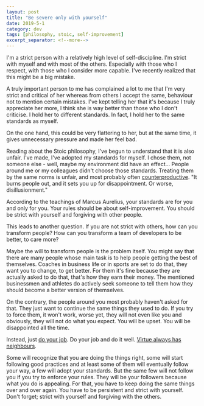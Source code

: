 ```yaml
---
layout: post
title: "Be severe only with yourself"
date: 2019-5-1
category: dev
tags: [philosophy, stoic, self-improvement]
excerpt_separator: <!--more-->
---
```

I'm a strict person with a relatively high level of self-discipline. I'm strict with myself and with most of the others. Especially with those who I respect, with those who I consider more capable. I've recently realized that this might be a big mistake.
<!--more-->

A truly important person to me has complained a lot to me that I'm very strict and critical of her whereas from others I accept the same, behaviour not to mention certain mistakes. I've kept telling her that it's because I truly appreciate her more, I think she is way better than those who I don't criticise. I hold her to different standards. In fact, I hold her to the same standards as myself.

On the one hand, this could be very flattering to her, but at the same time, it gives unnecessary pressure and made her feel bad. 

Reading about the Stoic philosophy, I've begun to understand that it is also unfair. I've made, I've adopted my standards for myself. I chose them, not someone else - well, maybe my environment did have an effect... People around me or my colleagues didn't choose those standards. Treating them by the same norms is unfair, and most probably often [counterproductive](https://www.buzzsprout.com/202128/839327-be-severe-only-with-yourself). "It burns people out, and it sets you up for disappointment. Or worse, disillusionment." 

According to the teachings of Marcus Aurelius, your standards are for you and only for you. Your rules should be about self-improvement. You should be strict with yourself and forgiving with other people.

This leads to another question. If you are not strict with others, how can you transform people? How can you transform a team of developers to be better, to care more? 

Maybe the will to transform people is the problem itself. You might say that there are many people whose main task is to help people getting the best of themselves. Coaches in business life or in sports are set to do that, they want you to change, to get better. For them it's fine because they are actually asked to do that, that's how they earn their money. The mentioned businessmen and athletes do actively seek someone to tell them how they should become a better version of themselves.

On the contrary, the people around you most probably haven't asked for that. They just want to continue the same things they used to do. If you try to force them, it won't work, worse yet, they will not even like you and obviously, they will not do what you expect. You will be upset. You will be disappointed all the time. 

Instead, just [do your job](http://sandordargo.com/blog/2019/02/27/do-your-job). Do your job and do it well. [Virtue always has neighbours](http://sandordargo.com/blog/2019/02/06/virtue-always-has-neighbours). 

Some will recognize that you are doing the things right, some will start following good practices and at least some of them will eventually follow your way, a few will adopt your standards. But the same few will not follow you if you try to enforce your rules. They will be your followers because what you do is appealing. For that, you have to keep doing the same things over and over again. You have to be persistent and strict with yourself. Don't forget; strict with yourself and forgiving with the others.
